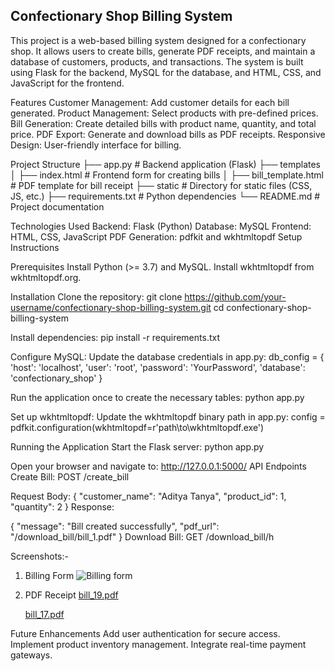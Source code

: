 ## Confectionary Shop Billing System

This project is a web-based billing system designed for a confectionary shop. It allows users to create bills, generate PDF receipts, and maintain a database of customers, products, and transactions. The system is built using Flask for the backend, MySQL for the database, and HTML, CSS, and JavaScript for the frontend.

Features
Customer Management: Add customer details for each bill generated.
Product Management: Select products with pre-defined prices.
Bill Generation: Create detailed bills with product name, quantity, and total price.
PDF Export: Generate and download bills as PDF receipts.
Responsive Design: User-friendly interface for billing.

Project Structure
├── app.py                # Backend application (Flask)
├── templates
│   ├── index.html        # Frontend form for creating bills
│   ├── bill_template.html # PDF template for bill receipt
├── static                # Directory for static files (CSS, JS, etc.)
├── requirements.txt      # Python dependencies
└── README.md             # Project documentation

Technologies Used
Backend: Flask (Python)
Database: MySQL
Frontend: HTML, CSS, JavaScript
PDF Generation: pdfkit and wkhtmltopdf
Setup Instructions

Prerequisites
Install Python (>= 3.7) and MySQL.
Install wkhtmltopdf from wkhtmltopdf.org.

Installation
Clone the repository:
git clone https://github.com/your-username/confectionary-shop-billing-system.git
cd confectionary-shop-billing-system

Install dependencies:
pip install -r requirements.txt

Configure MySQL:
Update the database credentials in app.py:
db_config = {
    'host': 'localhost',
    'user': 'root',
    'password': 'YourPassword',
    'database': 'confectionary_shop'
}

Run the application once to create the necessary tables:
python app.py

Set up wkhtmltopdf:
Update the wkhtmltopdf binary path in app.py:
config = pdfkit.configuration(wkhtmltopdf=r'path\to\wkhtmltopdf.exe')

Running the Application
Start the Flask server:
python app.py

Open your browser and navigate to:
http://127.0.0.1:5000/
API Endpoints
Create Bill: POST /create_bill

Request Body:
{
  "customer_name": "Aditya Tanya",
  "product_id": 1,
  "quantity": 2
}
Response:

{
  "message": "Bill created successfully",
  "pdf_url": "/download_bill/bill_1.pdf"
}
Download Bill: GET /download_bill/<filename>h

Screenshots:-
1. Billing Form
  ![Billing form](https://github.com/user-attachments/assets/da290f93-ef6a-4b69-880d-31639b98e57b)

2. PDF Receipt
   [bill_19.pdf](https://github.com/user-attachments/files/18452985/bill_19.pdf)

   [bill_17.pdf](https://github.com/user-attachments/files/18453060/bill_17.pdf)

   

 
   


Future Enhancements
Add user authentication for secure access.
Implement product inventory management.
Integrate real-time payment gateways.
